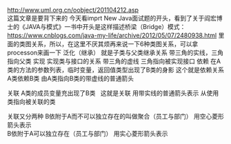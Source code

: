 http://www.uml.org.cn/oobject/201104212.asp  
这篇文章是要背下来的
今天看imprt New Java面试题的开头，看到了关于阎宏博士的《JAVA与模式》一书中开头是这样描述桥梁（Bridge）模式：
https://www.cnblogs.com/java-my-life/archive/2012/05/07/2480938.html
里面的类图关系，所以，在这里不厌其烦再来说一下6种类图关系，可以拿processon来画一下
泛化（继承）  就是子类与父类继承关系  带三角的实线，三角指向父类
实现 实现类与接口的关系 带三角的虚线   三角指向被实现接口
依赖  在A类的方法的参数列表，临时变量，返回值类型出现了B类的身影  这个就是依赖关系 A类依赖B类   由A类指向B类的带虚线的普通箭头

关联 A类的成员变量充出现了B类   这就是关联  用带实线的普通箭头表示 从使用类指向被关联的类

关联又分两种  B依附于A而不可以独立存在的叫做聚合（员工与部门）  用空心菱形箭头表示   
B依附于A可以独立存在（员工与部门） 用实心菱形箭头表示











